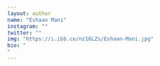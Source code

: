 ```yaml
---
layout: author
name: "Eshaan Mani"
instagram: ""
twitter: ""
img: "https://i.ibb.co/nz16LZs/Eshaan-Mani.jpg" 
bio: " 
"
---
```

